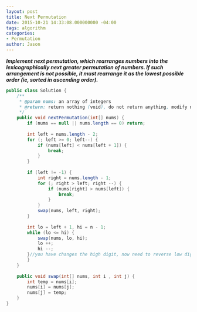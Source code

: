 ```yaml
---
layout: post
title: Next Permutation
date: 2015-10-21 14:33:08.000000000 -04:00
tags: algorithm
categories:
- Permutation
author: Jason
---
```

<p><strong><em>Implement next permutation, which rearranges numbers into the lexicographically next greater permutation of numbers. If such arrangement is not possible, it must rearrange it as the lowest possible order (ie, sorted in ascending order).</em></strong></p>


``` java
public class Solution {
    /**
     * @param nums: an array of integers
     * @return: return nothing (void), do not return anything, modify nums in-place instead
     */
    public void nextPermutation(int[] nums) {
        if (nums == null || nums.length == 0) return;
        
        int left = nums.length - 2;
        for (; left >= 0; left--) {
            if (nums[left] < nums[left + 1]) {
                break;
            }
        }
        
        if (left != -1) {
            int right = nums.length - 1;
            for (; right > left; right --) {
                if (nums[right] > nums[left]) {
                    break;
                }
            }
            swap(nums, left, right);
        }
        
        int lo = left + 1, hi = n - 1;
        while (lo <= hi) {
            swap(nums, lo, hi);
            lo ++;
            hi --;
        }//you have changes the high digit, now need to reverse low digits to make sure it's the next permutation, 一直要换到尾巴，不是仅仅换到right
        }
    }
    
    public void swap(int[] nums, int i , int j) {
        int temp = nums[i];
        nums[i] = nums[j];
        nums[j] = temp;
    }
}
```
